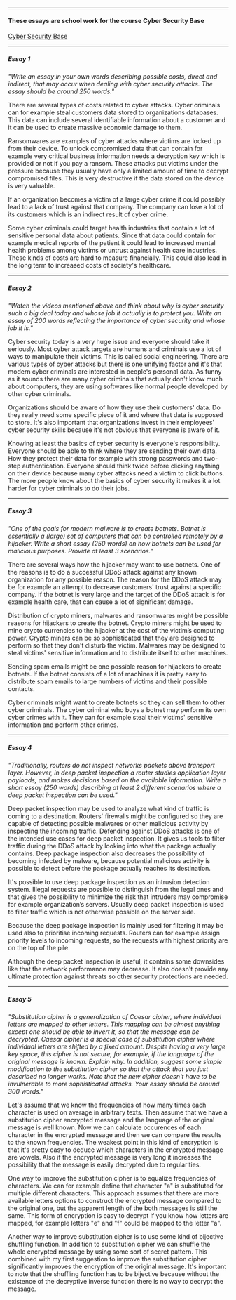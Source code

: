 <!---
<title>Cyber Security Base school work</title>
<description>Essays written for Cyber Security Base Mooc course</description>
<author>Tapio Salonen</author>
<name>For testing</name>
<group>home</group>
<priority>999</priority>
--->
-----
#### These essays are school work for the course Cyber Security Base

[Cyber Security Base](https://cybersecuritybase.mooc.fi/)

-----
##### Essay 1

*"Write an essay in your own words describing possible costs, direct and indirect, that may occur when dealing with cyber security attacks. The essay should be around 250 words."*

There are several types of costs related to cyber attacks. Cyber criminals can for example steal customers data stored to organizations databases. This data can include several identifiable information about a customer and it can be used to create massive economic damage to them.

Ransomwares are examples of cyber attacks where victims are locked up from their device. To unlock compromised data that can contain for example very critical business information needs a decryption key which is provided or not if you pay a ransom. These attacks put victims under the pressure because they usually have only a limited amount of time to decrypt compromised files. This is very destructive if the data stored on the device is very valuable.

If an organization becomes a victim of a large cyber crime it could possibly lead to a lack of trust against that company. The company can lose a lot of its customers which is an indirect result of cyber crime.

Some cyber criminals could target health industries that contain a lot of sensitive personal data about patients. Since that data could contain for example medical reports of the patient it could lead to increased mental health problems among victims or untrust against health care industries. These kinds of costs are hard to measure financially. This could also lead in the long term to increased costs of society's healthcare.

-----
##### Essay 2
*"Watch the videos mentioned above and think about why is cyber security such a big deal today and whose job it actually is to protect you. Write an essay of 200 words reflecting the importance of cyber security and whose job it is."*

Cyber security today is a very huge issue and everyone should take it seriously. Most cyber attack targets are humans and criminals use a lot of ways to manipulate their victims. This is called social engineering. There are various types of cyber attacks but there is one unifying factor and it's that modern cyber criminals are interested in people's personal data. As funny as it sounds there are many cyber criminals that actually don't know much about computers, they are using softwares like normal people developed by other cyber criminals.

Organizations should be aware of how they use their customers' data. Do they really need some specific piece of it and where that data is supposed to store. It's also important that organizations invest in their employees' cyber security skills because it's not obvious that everyone is aware of it.

Knowing at least the basics of cyber security is everyone's responsibility. Everyone should be able to think where they are sending their own data. How they protect their data for example with strong passwords and two-step authentication. Everyone should think twice before clicking anything on their device because many cyber attacks need a victim to click buttons. The more people know about the basics of cyber security it makes it a lot harder for cyber criminals to do their jobs.

-----
##### Essay 3

*"One of the goals for modern malware is to create botnets. Botnet is essentially a (large) set of computers that can be controlled remotely by a hijacker. Write a short essay (250 words) on how botnets can be used for malicious purposes. Provide at least 3 scenarios."*

There are several ways how the hijacker may want to use botnets. One of the reasons is to do a successful DDoS attack against any known organization for any possible reason. The reason for the DDoS attack may be for example an attempt to decrease customers' trust against a specific company. If the botnet is very large and the target of the DDoS attack is for example health care, that can cause a lot of significant damage.

Distribution of crypto miners, malwares and ransomwares might be possible reasons for hijackers to create the botnet. Crypto miners might be used to mine crypto currencies to the hijacker at the cost of the victim’s computing power. Crypto miners can be so sophisticated that they are designed to perform so that they don't disturb the victim. Malwares may be designed to steal victims' sensitive information and to distribute itself to other machines.

Sending spam emails might be one possible reason for hijackers to create botnets. If the botnet consists of a lot of machines it is pretty easy to distribute spam emails to large numbers of victims and their possible contacts.

Cyber criminals might want to create botnets so they can sell them to other cyber criminals. The cyber criminal who buys a botnet may perform its own cyber crimes with it. They can for example steal their victims' sensitive information and perform other crimes.

-----
##### Essay 4

*"Traditionally, routers do not inspect networks packets above transport layer. However, in deep packet inspection a router studies application layer payloads, and makes decisions based on the available information. Write a short essay (250 words) describing at least 2 different scenarios where a deep packet inspection can be used."*

Deep packet inspection may be used to analyze what kind of traffic is coming to a destination. Routers' firewalls might be configured so they are capable of detecting possible malwares or other malicious activity by inspecting the incoming traffic. Defending against DDoS attacks is one of the intended use cases for deep packet inspection. It gives us tools to filter traffic during the DDoS attack by looking into what the package actually contains. Deep package inspection also decreases the possibility of becoming infected by malware, because potential malicious activity is possible to detect before the package actually reaches its destination.

It's possible to use deep package inspection as an intrusion detection system. Illegal requests are possible to distinguish from the legal ones and that gives the possibility to minimize the risk that intruders may compromise for example organization’s servers. Usually deep packet inspection is used to filter traffic which is not otherwise possible on the server side.

Because the deep package inspection is mainly used for filtering it may be used also to prioritise incoming requests. Routers can for example assign priority levels to incoming requests, so the requests with highest priority are on the top of the pile.

Although the deep packet inspection is useful, it contains some downsides like that the network performance may decrease. It also doesn't provide any ultimate protection against threats so other security protections are needed.

-----
##### Essay 5

*"Substitution cipher is a generalization of Caesar cipher, where individual letters are mapped to other letters. This mapping can be almost anything except one should be able to invert it, so that the message can be decrypted. Caesar cipher is a special case of substitution cipher where individual letters are shifted by a fixed amount. Despite having a very large key space, this cipher is not secure, for example, if the language of the original message is known. Explain why. In addition, suggest some simple modification to the substitution cipher so that the attack that you just described no longer works. Note that the new cipher doesn't have to be invulnerable to more sophisticated attacks. Your essay should be around 300 words."*

Let's assume that we know the frequencies of how many times each character is used on average in arbitrary texts. Then assume that we have a substitution cipher encrypted message and the language of the original message is well known. Now we can calculate occurences of each character in the encrypted message and then we can compare the results to the known frequencies. The weakest point in this kind of encryption is that it's pretty easy to deduce which characters in the encrypted message are vowels. Also if the encrypted message is very long it increases the possibility that the message is easily decrypted due to regularities.

One way to improve the substitution cipher is to equalize frequencies of characters. We can for example define that character "a" is substituted for multiple different characters. This approach assumes that there are more available letters options to construct the encrypted message compared to the original one, but the apparent length of the both messages is still the same. This form of encryption is easy to decrypt if you know how letters are mapped, for example letters "e" and "f" could be mapped to the letter "a".

Another way to improve substitution cipher is to use some kind of bijective shuffling function. In addition to substitution cipher we can shuffle the whole encrypted message by using some sort of secret pattern. This combined with my first suggestion to improve the substitution cipher significantly improves the encryption of the original message. It's important to note that the shuffling function has to be bijective because without the existence of the decryptive inverse function there is no way to decrypt the message.